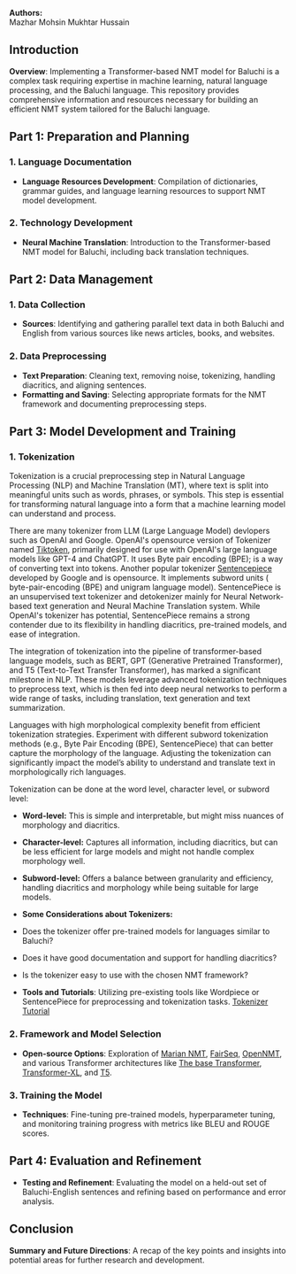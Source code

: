 **Authors:**  
Mazhar Mohsin
Mukhtar Hussain

## Introduction
**Overview**: Implementing a Transformer-based NMT model for Baluchi is a complex task requiring expertise in machine learning, natural language processing, and the Baluchi language. This repository provides comprehensive information and resources necessary for building an efficient NMT system tailored for the Baluchi language.

## Part 1: Preparation and Planning
### 1. Language Documentation
- **Language Resources Development**: Compilation of dictionaries, grammar guides, and language learning resources to support NMT model development.

### 2. Technology Development
- **Neural Machine Translation**: Introduction to the Transformer-based NMT model for Baluchi, including back translation techniques.

## Part 2: Data Management
### 1. Data Collection
- **Sources**: Identifying and gathering parallel text data in both Baluchi and English from various sources like news articles, books, and websites.

### 2. Data Preprocessing
- **Text Preparation**: Cleaning text, removing noise, tokenizing, handling diacritics, and aligning sentences.
- **Formatting and Saving**: Selecting appropriate formats for the NMT framework and documenting preprocessing steps.

## Part 3: Model Development and Training
### 1. Tokenization
Tokenization is a crucial preprocessing step in Natural Language Processing (NLP) and Machine Translation (MT), where text is split into meaningful units such as words, phrases, or symbols. This step is essential for transforming natural language into a form that a machine learning model can understand and process.

There are many tokenizer from LLM (Large Language Model) devlopers such as OpenAI and Google. OpenAI's opensource version of Tokenizer named [Tiktoken](https://github.com/openai/tiktoken), primarily designed for use with OpenAI's large language models like GPT-4 and ChatGPT. It uses Byte pair encoding (BPE); is a way of converting text into tokens.
Another popular tokenizer [Sentencepiece](https://github.com/google/sentencepiece) developed by Google and is opensource. It implements subword units ( byte-pair-encoding (BPE) and unigram language model). SentencePiece is an unsupervised text tokenizer and detokenizer mainly for Neural Network-based text generation and Neural Machine Translation system.
While OpenAI's tokenizer has potential, SentencePiece remains a strong contender due to its flexibility in handling diacritics, pre-trained models, and ease of integration.

The integration of tokenization into the pipeline of transformer-based language models, such as BERT, GPT (Generative Pretrained Transformer), and T5 (Text-to-Text Transfer Transformer), has marked a significant milestone in NLP. These models leverage advanced tokenization techniques to preprocess text, which is then fed into deep neural networks to perform a wide range of tasks, including translation, text generation and text summarization.

Languages with high morphological complexity benefit from efficient tokenization strategies. Experiment with different subword tokenization methods (e.g., Byte Pair Encoding (BPE), SentencePiece) that can better capture the morphology of the language. Adjusting the tokenization can significantly impact the model’s ability to understand and translate text in morphologically rich languages.

Tokenization can be done at the word level, character level, or subword level:
- **Word-level:** This is simple and interpretable, but might miss nuances of morphology and diacritics.
- **Character-level:** Captures all information, including diacritics, but can be less efficient for large models and might not handle complex morphology well.
- **Subword-level:** Offers a balance between granularity and efficiency, handling diacritics and morphology while being suitable for large models.

- **Some Considerations about Tokenizers:**
-  Does the tokenizer offer pre-trained models for languages similar to Baluchi?
-  Does it have good documentation and support for handling diacritics?
-  Is the tokenizer easy to use with the chosen NMT framework?





- **Tools and Tutorials**: Utilizing pre-existing tools like Wordpiece or SentencePiece for preprocessing and tokenization tasks. [Tokenizer Tutorial](https://huggingface.co/transformers/v3.4.0/tokenizer_summary.html)

### 2. Framework and Model Selection
- **Open-source Options**: Exploration of [Marian NMT](https://marian-nmt.github.io/), [FairSeq](https://github.com/facebookresearch/fairseq), [OpenNMT](https://github.com/OpenNMT), and various Transformer architectures like [The base Transformer](https://huggingface.co/docs/transformers/en/index), [Transformer-XL](https://huggingface.co/docs/transformers/model_doc/transfo-xl), and [T5](https://paperswithcode.com/method/t5).

### 3. Training the Model
- **Techniques**: Fine-tuning pre-trained models, hyperparameter tuning, and monitoring training progress with metrics like BLEU and ROUGE scores.

## Part 4: Evaluation and Refinement
- **Testing and Refinement**: Evaluating the model on a held-out set of Baluchi-English sentences and refining based on performance and error analysis.

## Conclusion
**Summary and Future Directions**: A recap of the key points and insights into potential areas for further research and development.
